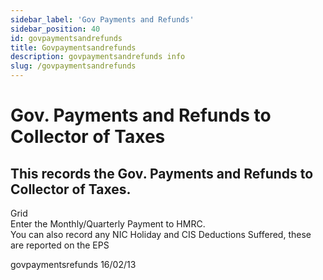 ```yaml
---
sidebar_label: 'Gov Payments and Refunds'
sidebar_position: 40
id: govpaymentsandrefunds
title: Govpaymentsandrefunds
description: govpaymentsandrefunds info
slug: /govpaymentsandrefunds
---
```


# Gov. Payments and Refunds to Collector of Taxes

## This records the Gov. Payments and Refunds to Collector of Taxes.

Grid\
Enter the Monthly/Quarterly Payment to HMRC.\
You can also record any NIC Holiday and CIS Deductions Suffered, these are reported on the EPS



 

 

 




govpaymentsrefunds 16/02/13